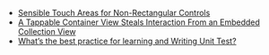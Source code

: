 - [Sensible Touch Areas for Non-Rectangular Controls](https://github.com/ahmedk92/QandA/issues/3)
- [A Tappable Container View Steals Interaction From an Embedded Collection View](https://github.com/ahmedk92/QandA/issues/2)
- [What’s the best practice for learning and Writing Unit Test?](https://github.com/ahmedk92/QandA/issues/1)
